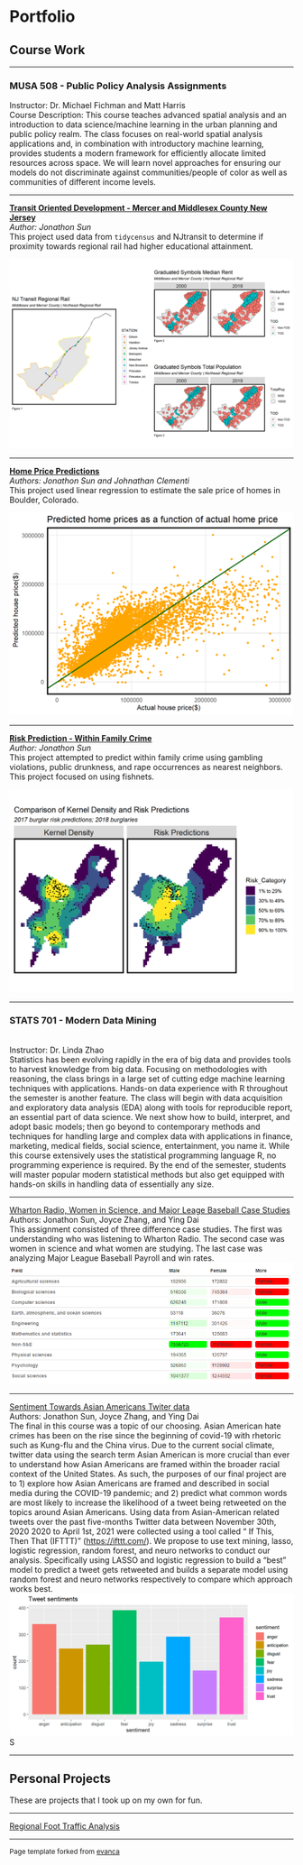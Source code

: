 
# Portfolio


## Course Work

---

### MUSA 508 - Public Policy Analysis Assignments
Instructor: Dr. Michael Fichman and Matt Harris  <br>
Course Description: This course teaches advanced spatial analysis and an introduction to data science/machine learning in the urban planning and public policy realm. The class focuses on real-world spatial analysis applications and, in combination with introductory machine learning, provides students a modern framework for efficiently allocate limited resources across space. We will learn novel approaches for ensuring our models do not discriminate against communities/people of color as well as communities of different income levels. 


---

<b>[Transit Oriented Development - Mercer and Middlesex County New Jersey](/Projects/MUSA508_HW1.html)</b>
<br>
<i>Author: Jonathon Sun</i>
<br>
This project used data from `tidycensus` and NJtransit to determine if proximity towards regional rail had higher educational attainment. 

<img src="images/HW1.png">

---

<b>[Home Price Predictions](/Projects/MUSA508_HW2.html)</b>
<br>
<i>Authors: Jonathon Sun and Johnathan Clementi</i>
<br>
This project used linear regression to estimate the sale price of homes in Boulder, Colorado. 

<img src="images/HW2.png">

---
<b>[Risk Prediction - Within Family Crime](/Projects/MUSA508_HW3.html)</b> 
<br>
<i>Author: Jonathon Sun</i>
<br>
This project attempted to predict within family crime using gambling violations, public drunkness, and rape occurrences as nearest neighbors. This project focused on using fishnets. 

<img src="images/HW3.png">

---

### STATS 701 - Modern Data Mining 
<br>
Instructor: Dr. Linda Zhao 
<br> 
Statistics has been evolving rapidly in the era of big data and provides tools to harvest knowledge
from big data. Focusing on methodologies with reasoning, the class brings in a large set of cutting
edge machine learning techniques with applications. Hands-on data experience with R throughout
the semester is another feature. The class will begin with data acquisition and exploratory data
analysis (EDA) along with tools for reproducible report, an essential part of data science. We next
show how to build, interpret, and adopt basic models; then go beyond to contemporary methods
and techniques for handling large and complex data with applications in finance, marketing,
medical fields, social science, entertainment, you name it. While this course extensively uses the
statistical programming language R, no programming experience is required. By the end of the
semester, students will master popular modern statistical methods but also get equipped with
hands-on skills in handling data of essentially any size.

---

[Wharton Radio, Women in Science, and Major Leage Baseball Case Studies](/Projects/STAT701_HW1.html)
<br>
Authors: Jonathon Sun, Joyce Zhang, and Ying Dai 
<br>
This assignment consisted of three difference case studies. The first was understanding who was listening to Wharton Radio. The second case was women in science and what women are studying. The last case was analyzing Major League Baseball Payroll and win rates.
<img src="images/STAT701_HW1.PNG">

---

[Sentiment Towards Asian Americans Twiter data](/Projects/STAT701_Final.html)
<br>
Authors: Jonathon Sun, Joyce Zhang, and Ying Dai 
<br>
The final in this course was a topic of our choosing. Asian American hate crimes has been on the rise since the beginning of covid-19 with rhetoric such as Kung-flu and the China virus. Due to the current social climate, twitter data using the search term Asian American is more crucial than ever to understand how Asian Americans are framed within the broader racial context of the United States. As such, the purposes of our final project are to 1) explore how Asian Americans are framed and described in social media during the COVID-19 pandemic; and 2) predict what common words are most likely to increase the likelihood of a tweet being retweeted on the topics around Asian Americans. Using data from Asian-American related tweets over the past five-months Twitter data between November 30th, 2020 2020 to April 1st, 2021 were collected using a tool called “ If This, Then That (IFTTT)” (https://ifttt.com/). We propose to use text mining, lasso, logistic regression, random forest, and neuro networks to conduct our analysis. Specifically using LASSO and logistic regression to build a “best” model to predict a tweet gets retweeted and builds a separate model using random forest and neuro networks respectively to compare which approach works best.
<img src="images/STAT701_FINAL.png">S

---

## Personal Projects
These are projects that I took up on my own for fun.

---

[Regional Foot Traffic Analysis](/Projects/SafeGraph_FootTraffic.html)

---
<p style="font-size:12px">Page template forked from <a href="https://github.com/evanca/quick-portfolio">evanca</a></p>
<!-- Remove above link if you don't want to attibute -->
